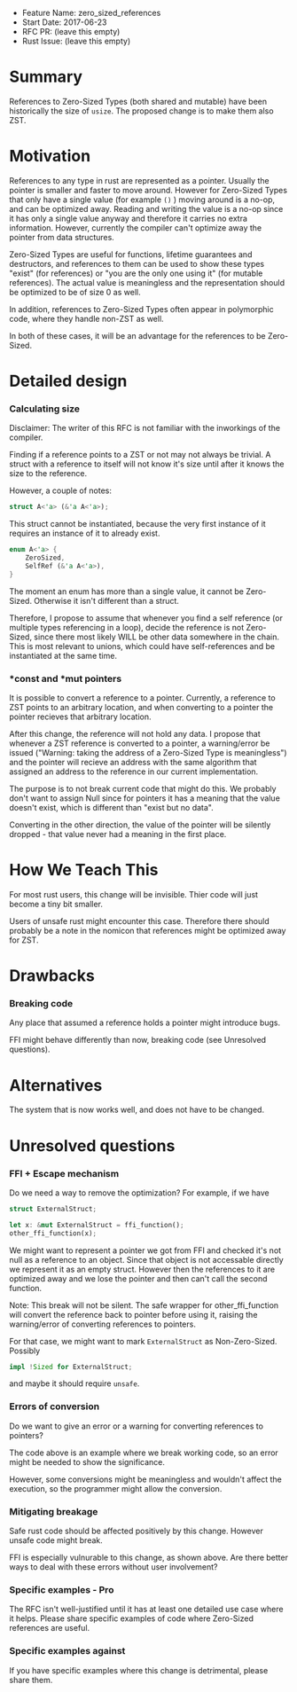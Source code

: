 - Feature Name: zero_sized_references
- Start Date: 2017-06-23
- RFC PR: (leave this empty)
- Rust Issue: (leave this empty)

# Summary
[summary]: #summary

References to Zero-Sized Types (both shared and mutable) have been historically the size of `usize`.
The proposed change is to make them also ZST.

# Motivation
[motivation]: #motivation

References to any type in rust are represented as a pointer. Usually the pointer is smaller and faster to move around.
However for Zero-Sized Types that only have a single value (for example `()` ) moving around is a no-op, and can be optimized away.
Reading and writing the value is a no-op since it has only a single value anyway and therefore it carries no extra information.
However, currently the compiler can't optimize away the pointer from data structures.

Zero-Sized Types are useful for functions, lifetime guarantees and destructors,
and references to them can be used to show these types "exist" (for references) or "you are the only one using it" (for mutable references).
The actual value is meaningless and the representation should be optimized to be of size 0 as well.

In addition, references to Zero-Sized Types often appear in polymorphic code, where they handle non-ZST as well.

In both of these cases, it will be an advantage for the references to be Zero-Sized.

# Detailed design
[design]: #detailed-design

### Calculating size
[calculating-size]: #calculating-size

Disclaimer: The writer of this RFC is not familiar with the inworkings of the compiler.


Finding if a reference points to a ZST or not may not always be trivial.
A struct with a reference to itself will not know it's size until after it knows the size to the reference.

However, a couple of notes:

```rust
struct A<'a> (&'a A<'a>);
```
This struct cannot be instantiated, because the very first instance of it requires an instance of it to already exist.

```rust
enum A<'a> {
    ZeroSized,
    SelfRef (&'a A<'a>),
}
```
The moment an enum has more than a single value, it cannot be Zero-Sized. Otherwise it isn't different than a struct.

Therefore, I propose to assume that whenever you find a self reference (or multiple types referencing in a loop),
decide the reference is not Zero-Sized, since there most likely WILL be other data somewhere in the chain.
This is most relevant to unions, which could have self-references and be instantiated at the same time.

### *const and *mut pointers
[pointers]: #pointers

It is possible to convert a reference to a pointer. Currently, a reference to ZST points to an arbitrary location,
and when converting to a pointer the pointer recieves that arbitrary location.

After this change, the reference will not hold any data. I propose that whenever a ZST reference is converted to a pointer,
a warning/error be issued ("Warning: taking the address of a Zero-Sized Type is meaningless") and the pointer will recieve an address
with the same algorithm that assigned an address to the reference in our current implementation.

The purpose is to not break current code that might do this. We probably don't want to assign Null since for pointers it has
a meaning that the value doesn't exist, which is different than "exist but no data".

Converting in the other direction, the value of the pointer will be silently dropped - that value never had a meaning in the first place.

# How We Teach This
[how-we-teach-this]: #how-we-teach-this

For most rust users, this change will be invisible. Thier code will just become a tiny bit smaller.

Users of unsafe rust might encounter this case. Therefore there should probably be a note in the nomicon that references might be optimized away for ZST.

# Drawbacks
[drawbacks]: #drawbacks

### Breaking code

Any place that assumed a reference holds a pointer might introduce bugs.

FFI might behave differently than now, breaking code (see Unresolved questions).

# Alternatives
[alternatives]: #alternatives

The system that is now works well, and does not have to be changed.

# Unresolved questions
[unresolved]: #unresolved-questions

### FFI + Escape mechanism

Do we need a way to remove the optimization? For example, if we have
```rust
struct ExternalStruct;

let x: &mut ExternalStruct = ffi_function();
other_ffi_function(x);
```
We might want to represent a pointer we got from FFI and checked it's not null as a reference to an object.
Since that object is not accessable directly we represent it as an empty struct.
However then the references to it are optimized away and we lose the pointer and then can't call the second function.

Note: This break will not be silent. The safe wrapper for other_ffi_function will convert the reference back to pointer before
using it, raising the warning/error of converting references to pointers.

For that case, we might want to mark `ExternalStruct` as Non-Zero-Sized. Possibly
```rust
impl !Sized for ExternalStruct;
```
and maybe it should require `unsafe`.

### Errors of conversion

Do we want to give an error or a warning for converting references to pointers?

The code above is an example where we break working code, so an error might be needed to show the significance.

However, some conversions might be meaningless and wouldn't affect the execution, so the programmer might allow the conversion.

### Mitigating breakage

Safe rust code should be affected positively by this change. However unsafe code might break.

FFI is especially vulnurable to this change, as shown above.
Are there better ways to deal with these errors without user involvement?

### Specific examples - Pro

The RFC isn't well-justified until it has at least one detailed use case where it helps.
Please share specific examples of code where Zero-Sized references are useful.

### Specific examples against

If you have specific examples where this change is detrimental, please share them.
